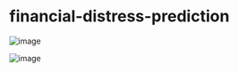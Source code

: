 # financial-distress-prediction

![image](https://user-images.githubusercontent.com/29643918/138219806-fa710a94-2505-448f-a5f9-4c2d152a9eaa.png)


![image](https://user-images.githubusercontent.com/29643918/138219844-064dda5d-68f0-4e70-95bf-bb6308db243f.png)

